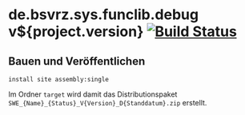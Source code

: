 de.bsvrz.sys.funclib.debug v${project.version} [![Build Status](https://travis-ci.org/datenverteiler/de.bsvrz.sys.funclib.debug.svg?branch=develop)](https://travis-ci.org/datenverteiler/de.bsvrz.sys.funclib.debug)
=================================


Bauen und Veröffentlichen
-------------------------

    install site assembly:single

Im Ordner `target` wird damit das Distributionspaket
`SWE_{Name}_{Status}_V{Version}_D{Standdatum}.zip` erstellt.
